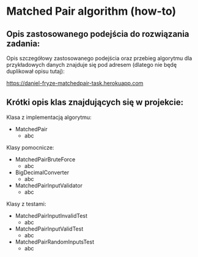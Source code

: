 # Matched Pair algorithm (how-to)

## Opis zastosowanego podejścia do rozwiązania zadania:

Opis szczegółowy zastosowanego podejścia oraz przebieg algorytmu dla przykładowych danych znajduje się pod adresem (dlatego nie będę duplikował opisu tutaj):

https://daniel-fryze-matchedpair-task.herokuapp.com

## Krótki opis klas znajdujących się w projekcie:

Klasa z implementacją algorytmu:

* MatchedPair
  * abc

Klasy pomocnicze:

* MatchedPairBruteForce
  * abc
* BigDecimalConverter
  * abc
* MatchedPairInputValidator
  * abc

Klasy z testami:

* MatchedPairInputInvalidTest
  * abc
* MatchedPairInputValidTest
  * abc
* MatchedPairRandomInputsTest
  * abc 
